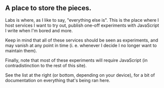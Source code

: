 ## A place to store the pieces.

Labs is where, as I like to say, "everything else is". This is the place where I host services I want to try out, publish one-off experiments with JavaScript I write when I'm bored and more.

Keep in mind that all of these services should be seen as experiments, and may vanish at any point in time (i. e. whenever I decide I no longer want to maintain them).

Finally, note that most of these experiments will require JavaScript (in contradistinction to the rest of this site).

See the list at the right (or bottom, depending on your device), for a bit of documentation on everything that's being ran here.
